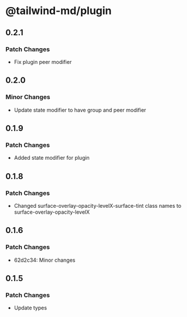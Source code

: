 # @tailwind-md/plugin

## 0.2.1

### Patch Changes

- Fix plugin peer modifier

## 0.2.0

### Minor Changes

- Update state modifier to have group and peer modifier

## 0.1.9

### Patch Changes

- Added state modifier for plugin

## 0.1.8

### Patch Changes

- Changed surface-overlay-opacity-levelX-surface-tint class names to surface-overlay-opacity-levelX

## 0.1.6

### Patch Changes

- 62d2c34: Minor changes

## 0.1.5

### Patch Changes

- Update types
